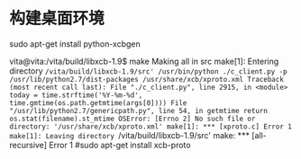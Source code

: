# 构建桌面环境


sudo apt-get install python-xcbgen

vita@vita:/vita/build/libxcb-1.9$ make
Making all in src
make[1]: Entering directory `/vita/build/libxcb-1.9/src'
/usr/bin/python ./c_client.py -p /usr/lib/python2.7/dist-packages /usr/share/xcb/xproto.xml
Traceback (most recent call last):
  File "./c_client.py", line 2915, in <module>
    today = time.strftime('%Y-%m-%d', time.gmtime(os.path.getmtime(args[0])))
  File "/usr/lib/python2.7/genericpath.py", line 54, in getmtime
    return os.stat(filename).st_mtime
OSError: [Errno 2] No such file or directory: '/usr/share/xcb/xproto.xml'
make[1]: *** [xproto.c] Error 1
make[1]: Leaving directory `/vita/build/libxcb-1.9/src'
make: *** [all-recursive] Error 1
#sudo apt-get install xcb-proto
